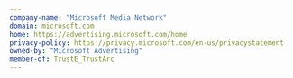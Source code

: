```yaml
---
company-name: "Microsoft Media Network"
domain: microsoft.com
home: https://advertising.microsoft.com/home
privacy-policy: https://privacy.microsoft.com/en-us/privacystatement
owned-by: "Microsoft Advertising"
member-of: TrustE_TrustArc
---
```





